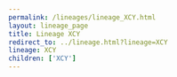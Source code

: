 ```yaml
---
permalink: /lineages/lineage_XCY.html
layout: lineage_page
title: Lineage XCY
redirect_to: ../lineage.html?lineage=XCY
lineage: XCY
children: ['XCY']
---
```

